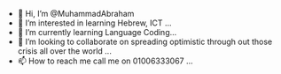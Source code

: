 - 👋 Hi, I’m @MuhammadAbraham
- 👀 I’m interested in learning Hebrew, ICT ...
- 🌱 I’m currently learning Language Coding...
- 💞️ I’m looking to collaborate on spreading optimistic through out those crisis all over the world ...
- 📫 How to reach me call me on 01006333067 ...

<!---
MuhammadAbraham/MuhammadAbraham is a ✨ special ✨ repository because its `README.md` (this file) appears on your GitHub profile.
You can click the Preview link to take a look at your changes.
--->
